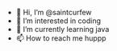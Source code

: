 - 👋 Hi, I’m @saintcurfew
- 👀 I’m interested in coding
- 🌱 I’m currently learning java
- 📫 How to reach me huppp

<!---
saintcurfew/saintcurfew is a ✨ special ✨ repository because its `README.md` (this file) appears on your GitHub profile.
You can click the Preview link to take a look at your changes.
--->
